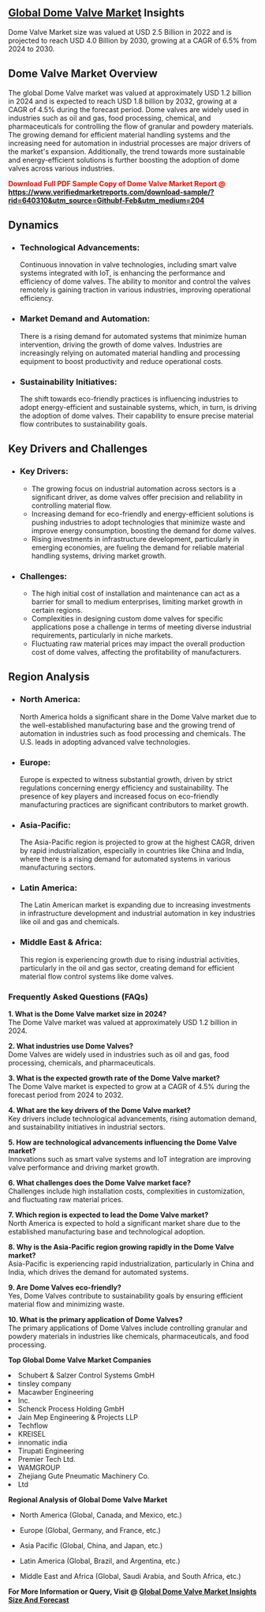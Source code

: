 <h2><a href="https://www.verifiedmarketreports.com/download-sample/?rid=640310&amp;utm_source=Githubf&amp;utm_medium=204" target="_blank">Global Dome Valve Market</a> Insights</h2><p>Dome Valve Market size was valued at USD 2.5 Billion in 2022 and is projected to reach USD 4.0 Billion by 2030, growing at a CAGR of 6.5% from 2024 to 2030.</p><p> <h2>Dome Valve Market Overview</h2> <p>The global Dome Valve market was valued at approximately USD 1.2 billion in 2024 and is expected to reach USD 1.8 billion by 2032, growing at a CAGR of 4.5% during the forecast period. Dome valves are widely used in industries such as oil and gas, food processing, chemical, and pharmaceuticals for controlling the flow of granular and powdery materials. The growing demand for efficient material handling systems and the increasing need for automation in industrial processes are major drivers of the market's expansion. Additionally, the trend towards more sustainable and energy-efficient solutions is further boosting the adoption of dome valves across various industries.</p> <p><strong><p><span class=""><span style="color: #ff0000;"><strong>Download Full PDF Sample Copy of Dome Valve Market Report</strong> @ </span><a href="https://www.verifiedmarketreports.com/download-sample/?rid=640310&amp;utm_source=Githubf-Feb&amp;utm_medium=204" target="_blank">https://www.verifiedmarketreports.com/download-sample/?rid=640310&amp;utm_source=Githubf-Feb&amp;utm_medium=204</a></span></p></strong></p> <h2>Dynamics</h2> <ul> <li><h3>Technological Advancements:</h3> Continuous innovation in valve technologies, including smart valve systems integrated with IoT, is enhancing the performance and efficiency of dome valves. The ability to monitor and control the valves remotely is gaining traction in various industries, improving operational efficiency.</li> <li><h3>Market Demand and Automation:</h3> There is a rising demand for automated systems that minimize human intervention, driving the growth of dome valves. Industries are increasingly relying on automated material handling and processing equipment to boost productivity and reduce operational costs.</li> <li><h3>Sustainability Initiatives:</h3> The shift towards eco-friendly practices is influencing industries to adopt energy-efficient and sustainable systems, which, in turn, is driving the adoption of dome valves. Their capability to ensure precise material flow contributes to sustainability goals.</li> </ul> <h2>Key Drivers and Challenges</h2> <ul> <li><h3>Key Drivers:</h3> <ul> <li>The growing focus on industrial automation across sectors is a significant driver, as dome valves offer precision and reliability in controlling material flow.</li> <li>Increasing demand for eco-friendly and energy-efficient solutions is pushing industries to adopt technologies that minimize waste and improve energy consumption, boosting the demand for dome valves.</li> <li>Rising investments in infrastructure development, particularly in emerging economies, are fueling the demand for reliable material handling systems, driving market growth.</li> </ul> </li> <li><h3>Challenges:</h3> <ul> <li>The high initial cost of installation and maintenance can act as a barrier for small to medium enterprises, limiting market growth in certain regions.</li> <li>Complexities in designing custom dome valves for specific applications pose a challenge in terms of meeting diverse industrial requirements, particularly in niche markets.</li> <li>Fluctuating raw material prices may impact the overall production cost of dome valves, affecting the profitability of manufacturers.</li> </ul> </li> </ul> <h2>Region Analysis</h2> <ul> <li><h3>North America:</h3> North America holds a significant share in the Dome Valve market due to the well-established manufacturing base and the growing trend of automation in industries such as food processing and chemicals. The U.S. leads in adopting advanced valve technologies.</li> <li><h3>Europe:</h3> Europe is expected to witness substantial growth, driven by strict regulations concerning energy efficiency and sustainability. The presence of key players and increased focus on eco-friendly manufacturing practices are significant contributors to market growth.</li> <li><h3>Asia-Pacific:</h3> The Asia-Pacific region is projected to grow at the highest CAGR, driven by rapid industrialization, especially in countries like China and India, where there is a rising demand for automated systems in various manufacturing sectors.</li> <li><h3>Latin America:</h3> The Latin American market is expanding due to increasing investments in infrastructure development and industrial automation in key industries like oil and gas and chemicals.</li> <li><h3>Middle East & Africa:</h3> This region is experiencing growth due to rising industrial activities, particularly in the oil and gas sector, creating demand for efficient material flow control systems like dome valves.</li> </ul> <h3>Frequently Asked Questions (FAQs)</h3> <p><strong>1. What is the Dome Valve market size in 2024?</strong><br>The Dome Valve market was valued at approximately USD 1.2 billion in 2024.</p> <p><strong>2. What industries use Dome Valves?</strong><br>Dome Valves are widely used in industries such as oil and gas, food processing, chemicals, and pharmaceuticals.</p> <p><strong>3. What is the expected growth rate of the Dome Valve market?</strong><br>The Dome Valve market is expected to grow at a CAGR of 4.5% during the forecast period from 2024 to 2032.</p> <p><strong>4. What are the key drivers of the Dome Valve market?</strong><br>Key drivers include technological advancements, rising automation demand, and sustainability initiatives in industrial sectors.</p> <p><strong>5. How are technological advancements influencing the Dome Valve market?</strong><br>Innovations such as smart valve systems and IoT integration are improving valve performance and driving market growth.</p> <p><strong>6. What challenges does the Dome Valve market face?</strong><br>Challenges include high installation costs, complexities in customization, and fluctuating raw material prices.</p> <p><strong>7. Which region is expected to lead the Dome Valve market?</strong><br>North America is expected to hold a significant market share due to the established manufacturing base and technological adoption.</p> <p><strong>8. Why is the Asia-Pacific region growing rapidly in the Dome Valve market?</strong><br>Asia-Pacific is experiencing rapid industrialization, particularly in China and India, which drives the demand for automated systems.</p> <p><strong>9. Are Dome Valves eco-friendly?</strong><br>Yes, Dome Valves contribute to sustainability goals by ensuring efficient material flow and minimizing waste.</p> <p><strong>10. What is the primary application of Dome Valves?</strong><br>The primary applications of Dome Valves include controlling granular and powdery materials in industries like chemicals, pharmaceuticals, and food processing.</p> </p><p><strong>Top Global Dome Valve Market Companies</strong></p><div data-test-id=""><p><li>Schubert & Salzer Control Systems GmbH</li><li> tinsley company</li><li> Macawber Engineering</li><li> Inc.</li><li> Schenck Process Holding GmbH</li><li> Jain Mep Engineering & Projects LLP</li><li> Techflow</li><li> KREISEL</li><li> innomatic india</li><li> Tirupati Engineering</li><li> Premier Tech Ltd.</li><li> WAMGROUP</li><li> Zhejiang Gute Pneumatic Machinery Co.</li><li> Ltd</li></p><div><strong>Regional Analysis of&nbsp;Global Dome Valve Market</strong></div><ul><li dir="ltr"><p dir="ltr">North America&nbsp;(Global, Canada, and Mexico, etc.)</p></li><li dir="ltr"><p dir="ltr">Europe (Global, Germany, and France, etc.)</p></li><li dir="ltr"><p dir="ltr">Asia Pacific&nbsp;(Global, China, and Japan, etc.)</p></li><li dir="ltr"><p dir="ltr">Latin America&nbsp;(Global, Brazil, and Argentina, etc.)</p></li><li dir="ltr">Middle East and Africa&nbsp;(Global, Saudi Arabia, and South Africa, etc.)</li></ul><p><strong>For More Information or Query, Visit @&nbsp;</strong><strong><a href="https://www.verifiedmarketreports.com/product/dome-valve-market/?utm_source=Githubf&amp;utm_medium=204" target="_blank">Global Dome Valve Market Insights Size And Forecast</a></strong></p></div>
